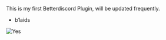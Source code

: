 This is my first Betterdiscord Plugin, will be updated frequently.

- b1aids

![Yes](https://github.com/b1aidsofficial/BBDGE/1119.gif)
